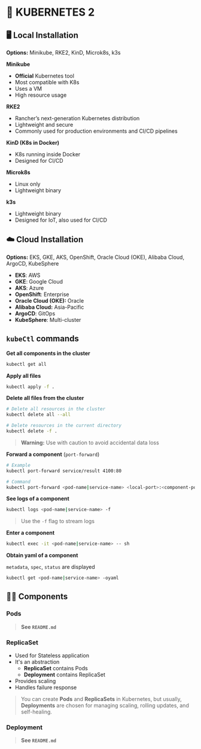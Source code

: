 # 🚢 KUBERNETES 2

## 🖥️ Local Installation

**Options:** Minikube, RKE2, KinD, Microk8s, k3s

**Minikube**
- **Official** Kubernetes tool
- Most compatible with K8s
- Uses a VM
- High resource usage

**RKE2**
- Rancher’s next-generation Kubernetes distribution
- Lightweight and secure
- Commonly used for production environments and CI/CD pipelines

**KinD (K8s in Docker)**
- K8s running inside Docker
- Designed for CI/CD

**Microk8s**
- Linux only
- Lightweight binary
 
**k3s**
- Lightweight binary
- Designed for IoT, also used for CI/CD

## ☁️ Cloud Installation

**Options:** EKS, GKE, AKS, OpenShift, Oracle Cloud (OKE), Alibaba Cloud, ArgoCD, KubeSphere

- **EKS**: AWS
- **GKE**: Google Cloud
- **AKS**: Azure
- **OpenShift**: Enterprise
- **Oracle Cloud (OKE):** Oracle
- **Alibaba Cloud:** Asia-Pacific
- **ArgoCD**: GitOps
- **KubeSphere**: Multi-cluster

## `kubeCtl` commands
**Get all components in the cluster**
```sh
kubectl get all
```

**Apply all files**
```sh
kubectl apply -f .
```

**Delete all files from the cluster**
```sh
# Delete all resources in the cluster
kubectl delete all --all

# Delete resources in the current directory
kubectl delete -f .
```
> **Warning:** Use with caution to avoid accidental data loss

**Forward a component** (`port-forward`)
```sh
# Example
kubectl port-forward service/result 4100:80
```
```sh
# Command
kubectl port-forward <pod-name|service-name> <local-port>:<component-port>
```

**See logs of a component**
```sh
kubectl logs <pod-name|service-name> -f
```
> Use the `-f` flag to stream logs
> 
**Enter a component**
```sh
kubectl exec -it <pod-name|service-name> -- sh
```

**Obtain yaml of a component**

`metadata`, `spec`, `status` are displayed
```sh
kubectl get <pod-name|service-name> -oyaml
```

## 🥙🥙 Components
### Pods
> **See `README.md`**

### ReplicaSet
- Used for Stateless application
- It's an abstraction
  - **ReplicaSet** contains Pods
  - **Deployment** contains ReplicaSet
- Provides scaling
- Handles failure response

> You can create **Pods** and **ReplicaSets** in Kubernetes, but usually, **Deployments** are chosen for managing scaling, rolling updates, and self-healing.
### Deployment
> **See `README.md`**
